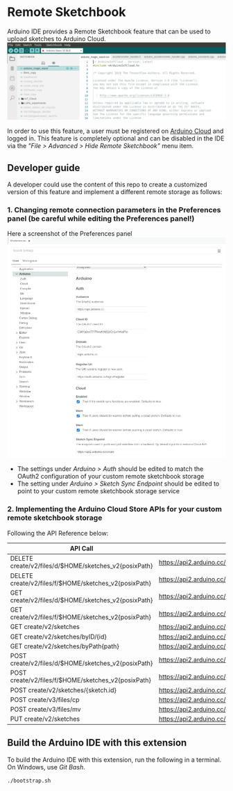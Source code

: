 # Remote Sketchbook

Arduino IDE provides a Remote Sketchbook feature that can be used to upload sketches to Arduino Cloud.
![](static/remote.png)



In order to use this feature, a user must be registered on [Arduino Cloud](https://store.arduino.cc/digital/create) and logged in.
This feature is completely optional and can be disabled in the IDE via the _"File > Advanced > Hide Remote Sketchbook"_ menu item.

## Developer guide
A developer could use the content of this repo to create a customized version of this feature and implement a different remote storage as follows:

### 1. Changing remote connection parameters in the Preferences panel (be careful while editing the Preferences panel!)
Here a screenshot of the Preferences panel
![](static/preferences.png)
- The settings under _Arduino > Auth_ should be edited to match the OAuth2 configuration of your custom remote sketchbook storage
- The setting under _Arduino > Sketch Sync Endpoint_ should be edited to point to your custom remote sketchbook storage service
### 2. Implementing the Arduino Cloud Store APIs for your custom remote sketchbook storage
Following the API Reference below:

| API Call  | OpenAPI documentation |
| ------------- | ------------- |
| DELETE create/v2/files/d/$HOME/sketches_v2{posixPath} | https://api2.arduino.cc/create/docs#!/files95v2/files_v2_deletedir |
| DELETE create/v2/files/f/$HOME/sketches_v2{posixPath} | https://api2.arduino.cc/create/docs#!/files95v2/files_v2_deletefile |
| GET create/v2/files/d/$HOME/sketches_v2{posixPath} | https://api2.arduino.cc/create/docs#!/files95v2/files_v2_list |
| GET create/v2/files/f/$HOME/sketches_v2{posixPath} | https://api2.arduino.cc/create/docs#!/files95v2/files_v2_read |
| GET create/v2/sketches | https://api2.arduino.cc/create/docs#!/sketches95v2/sketches_v2_search |
| GET create/v2/sketches/byID/{id} | https://api2.arduino.cc/create/docs#!/sketches95v2/sketches_v2_byID |
| GET create/v2/sketches/byPath{path} | https://api2.arduino.cc/create/docs#!/sketches95v2/sketches_v2_byPath |
| POST create/v2/files/d/$HOME/sketches_v2{posixPath} | https://api2.arduino.cc/create/docs#!/files95v2/files_v2_mkdir |
| POST create/v2/files/f/$HOME/sketches_v2{posixPath} | https://api2.arduino.cc/create/docs#!/files95v2/files_v2_write |
| POST create/v2/sketches/{sketch.id} | https://api2.arduino.cc/create/docs#!/sketches95v2/sketches_v2_edit |
| POST create/v3/files/cp | https://api2.arduino.cc/create/docs#!/files95v3/files_v3_copy |
| POST create/v3/files/mv | https://api2.arduino.cc/create/docs#!/files95v3/files_v3_move |
| PUT create/v2/sketches | https://api2.arduino.cc/create/docs#!/sketches95v2/sketches_v2_create |

## Build the Arduino IDE with this extension

To build the Arduino IDE with this extension, run the following in a terminal. On Windows, use _Git Bash_.
```sh
./bootstrap.sh
```